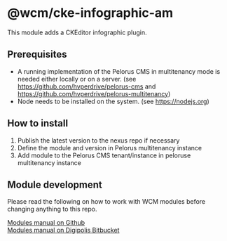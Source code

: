 # @wcm/cke-infographic-am

This module adds a CKEditor infographic plugin.

## Prerequisites
 - A running implementation of the Pelorus CMS in multitenancy mode is needed either locally or on a server.
 (see https://github.com/hvperdrive/pelorus-cms and https://github.com/hvperdrive/pelorus-multitenancy)
 - Node needs to be installed on the system.
 (see https://nodejs.org)

## How to install
1. Publish the latest version to the nexus repo if necessary
2. Define the module and version in Pelorus multitenancy instance
3. Add module to the Pelorus CMS tenant/instance in peloruse multitenancy instance

## Module development

Please read the following on how to work with WCM modules before changing anything to this repo.

[Modules manual on Github](https://github.com/hvperdrive/pelorus-cms/blob/develop/readmes/modules.md) <br>
[Modules manual on Digipolis Bitbucket](https://bitbucket.antwerpen.be/projects/WCM/repos/wcm/browse/readmes/modules.md?at=refs%2Fheads%2Fv3-master)
